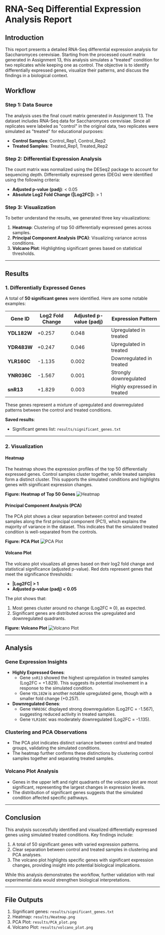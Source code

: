 # RNA-Seq Differential Expression Analysis Report

## **Introduction**

This report presents a detailed RNA-Seq differential expression analysis for Saccharomyces cerevisiae. Starting from the processed count matrix generated in Assignment 13, this analysis simulates a "treated" condition for two replicates while keeping one as control. The objective is to identify differentially expressed genes, visualize their patterns, and discuss the findings in a biological context.

## **Workflow**

### **Step 1: Data Source**
The analysis uses the final count matrix generated in Assignment 13. The dataset includes RNA-Seq data for Saccharomyces cerevisiae. Since all replicates were labeled as "control" in the original data, two replicates were simulated as "treated" for educational purposes:
- **Control Samples**: Control_Rep1, Control_Rep2
- **Treated Samples**: Treated_Rep1, Treated_Rep2

### **Step 2: Differential Expression Analysis**
The count matrix was normalized using the DESeq2 package to account for sequencing depth. Differentially expressed genes (DEGs) were identified using the following criteria:
- **Adjusted p-value (padj)**: < 0.05
- **Absolute Log2 Fold Change (|Log2FC|)**: > 1

### **Step 3: Visualization**
To better understand the results, we generated three key visualizations:
1. **Heatmap**: Clustering of top 50 differentially expressed genes across samples.
2. **Principal Component Analysis (PCA)**: Visualizing variance across conditions.
3. **Volcano Plot**: Highlighting significant genes based on statistical thresholds.

---

## **Results**

### **1. Differentially Expressed Genes**
A total of **50 significant genes** were identified. Here are some notable examples:

| **Gene ID** | **Log2 Fold Change** | **Adjusted p-value (padj)** | **Expression Pattern**       |
|-------------|-----------------------|-----------------------------|------------------------------|
| **YDL182W** | +0.257               | 0.048                       | Upregulated in treated       |
| **YDR483W** | +0.247               | 0.046                       | Upregulated in treated       |
| **YLR160C** | -1.135               | 0.002                       | Downregulated in treated     |
| **YNR036C** | -1.567               | 0.001                       | Strongly downregulated       |
| **snR13**   | +1.829               | 0.003                       | Highly expressed in treated  |

These genes represent a mixture of upregulated and downregulated patterns between the control and treated conditions.

**Saved results**:
- Significant genes list: `results/significant_genes.txt`

---

### **2. Visualization**

#### **Heatmap**
The heatmap shows the expression profiles of the top 50 differentially expressed genes. Control samples cluster together, while treated samples form a distinct cluster. This supports the simulated conditions and highlights genes with significant expression changes.

**Figure: Heatmap of Top 50 Genes**
![Heatmap](Heatmap.png)

#### **Principal Component Analysis (PCA)**
The PCA plot shows a clear separation between control and treated samples along the first principal component (PC1), which explains the majority of variance in the dataset. This indicates that the simulated treated condition is well-separated from the controls.

**Figure: PCA Plot**
![PCA Plot](PCA_plot.png)

#### **Volcano Plot**
The volcano plot visualizes all genes based on their log2 fold change and statistical significance (adjusted p-value). Red dots represent genes that meet the significance thresholds:
- **|Log2FC| > 1**
- **Adjusted p-value (padj) < 0.05**

The plot shows that:
1. Most genes cluster around no change (Log2FC ≈ 0), as expected.
2. Significant genes are distributed across the upregulated and downregulated quadrants.

**Figure: Volcano Plot**
![Volcano Plot](volcano_plot.png)

---

## **Analysis**

### **Gene Expression Insights**
- **Highly Expressed Genes**:
  - Gene `snR13` showed the highest upregulation in treated samples (Log2FC = +1.829). This suggests its potential involvement in a response to the simulated condition.
  - Gene `YDL182W` is another notable upregulated gene, though with a smaller fold change (+0.257).
- **Downregulated Genes**:
  - Gene `YNR036C` displayed strong downregulation (Log2FC = -1.567), suggesting reduced activity in treated samples.
  - Gene `YLR160C` was moderately downregulated (Log2FC = -1.135).
  
### **Clustering and PCA Observations**
- The PCA plot indicates distinct variance between control and treated groups, validating the simulated conditions.
- The heatmap further confirms these distinctions by clustering control samples together and separating treated samples.

### **Volcano Plot Analysis**
- Genes in the upper left and right quadrants of the volcano plot are most significant, representing the largest changes in expression levels.
- The distribution of significant genes suggests that the simulated condition affected specific pathways.

---

## **Conclusion**

This analysis successfully identified and visualized differentially expressed genes using simulated treated conditions. Key findings include:
1. A total of 50 significant genes with varied expression patterns.
2. Clear separation between control and treated samples in clustering and PCA analyses.
3. The volcano plot highlights specific genes with significant expression changes, providing insight into potential biological implications.

While this analysis demonstrates the workflow, further validation with real experimental data would strengthen biological interpretations.

---

## **File Outputs**
1. Significant genes: `results/significant_genes.txt`
2. Heatmap: `results/Heatmap.png`
3. PCA Plot: `results/PCA_plot.png`
4. Volcano Plot: `results/volcano_plot.png`
